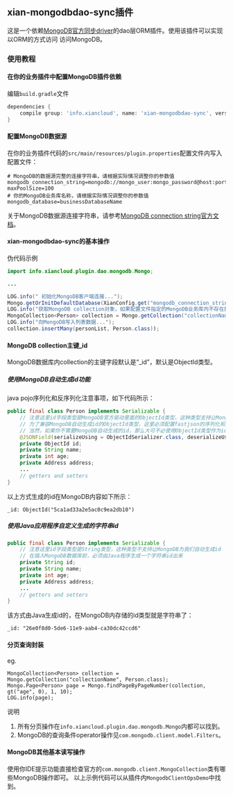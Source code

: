 ## xian-mongodbdao-sync插件
这是一个依赖[MongoDB官方同步driver](http://mongodb.github.io/mongo-java-driver/3.10/driver/)的dao层ORM插件。使用该插件可以实现以ORM的方式访问
访问MongoDB。
### 使用教程
#### 在你的业务插件中配置MongoDB插件依赖
编辑`build.gradle`文件
```gradle
dependencies {
    compile group: 'info.xiancloud', name: 'xian-mongodbdao-sync', version: "${xianVersion}"
}
```
#### 配置MongoDB数据源
在你的业务插件代码的`src/main/resources/plugin.properties`配置文件内写入配置文件：
```properties
# MongoDB的数据源完整的连接字符串，请根据实际情况调整你的参数值
mongodb_connection_string=mongodb://mongo_user:mongo_password@host:port/authenticationDatabase?maxPoolSize=100
# 你的MongoDB业务库名称，请根据实际情况调整你的参数值
mongodb_database=businessDatabaseName
```
关于MongoDB数据源连接字符串，请参考[MongoDB connection string官方文档](https://docs.mongodb.com/manual/reference/connection-string/)。

#### xian-mongodbdao-sync的基本操作
伪代码示例
```java
import info.xiancloud.plugin.dao.mongodb.Mongo;

...

LOG.info(" 初始化MongoDB客户端连接...");
Mongo.getOrInitDefaultDatabase(XianConfig.get("mongodb_connection_string"), XianConfig.get("mongodb_database"));
LOG.info("获取MongoDB collection对象，如果配置文件指定的MongoDB业务库内不存在指定的集合名称，那么新建这个集合...");
MongoCollection<Person> collection = Mongo.getCollection("collectionName", Person.class);
LOG.info("向MongoDB写入列表数据...");
collection.insertMany(personList, Person.class));
```

#### MongoDB collection主键_id
MongoDB数据库内collection的主键字段默认是“_id”，默认是ObjectId类型。
##### 使用MongoDB自动生成id功能
java pojo序列化和反序列化注意事项，如下代码所示：
```java
public final class Person implements Serializable {
    // 注意这里id字段类型是MongoDB官方驱动里面的ObjectId类型，这种类型支持让MongoDB为我们自动生成id
    // 为了兼容MongoDB自动生成id的ObjectId类型，这里必须配置fastjson的序列化和反序列化器
    // 当然，如果你不需要MongoDB自动生成的id，那么大可不必使用ObjectId类型作为id字段
    @JSONField(serializeUsing = ObjectIdSerializer.class, deserializeUsing = HexStringDeserializer.class)
    private ObjectId id;
    private String name;
    private int age;
    private Address address;
    ...
    // getters and setters
}
```
以上方式生成的id在MongoDB内容如下所示：
```
_id: ObjectId("5ca1ad33a2e5ac0c9ea2db10")
```

##### 使用Java应用程序自定义生成的字符串id
```java
public final class Person implements Serializable {
    // 注意这里id字段类型是String类型，这种类型不支持让MongoDB为我们自动生成id
    // 在插入MongoDB数据库前，必须由Java程序生成一个字符串id出来
    private String id;
    private String name;
    private int age;
    private Address address;
    ...
    // getters and setters
}
```
该方式由Java生成id的，在MongoDB内存储的id类型就是字符串了：
```
_id: "26e0f8d0-5de6-11e9-aab4-ca30dc42ccd6"
```

#### 分页查询封装
eg.
```
MongoCollection<Person> collection = Mongo.getCollection("collectionName", Person.class);
Mongo.Page<Person> page = Mongo.findPageByPageNumber(collection, gt("age", 0), 1, 10);
LOG.info(page);

```
说明  
1. 所有分页操作在`info.xiancloud.plugin.dao.mongodb.Mongo`内都可以找到。
2. MongoDB的查询条件operator操作见`com.mongodb.client.model.Filters`。


#### MongoDB其他基本读写操作
使用你IDE提示功能直接检查官方的`com.mongodb.client.MongoCollection`类有哪些MongoDB操作即可。
以上示例代码可以从插件内`MongodbClientOpsDemo`中找到。


